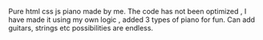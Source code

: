 Pure html css js piano made by me. The code has not been optimized , I have made it using my own logic , added 3 types of piano for fun. Can add guitars, strings etc possibilities are endless.
